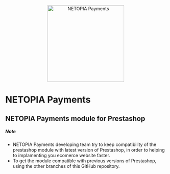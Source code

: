 <div align="center">
    <a href="https://netopia-payments.com/">
        <img alt="NETOPIA Payments" src="https://suport.mobilpay.ro/np-logo-blue.svg" width="240" />
    </a>
</div>

# NETOPIA Payments
## NETOPIA Payments module for Prestashop


##### Note
* NETOPIA Payments developing team try to keep compatibility of the prestashop module with latest version of Prestashop, in order to helping to implamenting you ecomerce website faster.
* To get the module compatible with previous versions of Prestashop, using the other branches of this GitHub repository.

